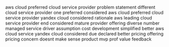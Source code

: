 aws cloud preferred cloud service provider problem statement different cloud service provider one preferred considered aws cloud preferred cloud service provider yandex cloud considered rationale aws leading cloud service provider end considered mature provider offering diverse number managed service driver assumption cost development simplified better aws cloud service yandex cloud considered due declared better pricing offering pricing concern doesnt make sense product mvp prof value feedback